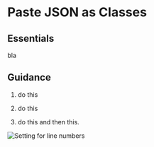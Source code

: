 # Paste JSON as Classes

## Essentials
bla

## Guidance
1. do this
2. do this 

3. do this
and then this.

![Setting for line numbers](PasteJsonAsClasses/images/json.png)